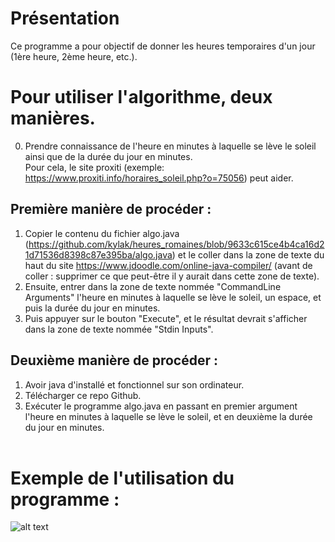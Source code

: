 # Présentation
Ce programme a pour objectif de donner les heures temporaires d'un jour (1ère heure, 2ème heure, etc.).

# Pour utiliser l'algorithme, deux manières.

0. Prendre connaissance de l'heure en minutes à laquelle se lève le soleil ainsi que de la durée du jour en minutes.  
Pour cela, le site proxiti (exemple: https://www.proxiti.info/horaires_soleil.php?o=75056) peut aider.

## Première manière de procéder :  
1. Copier le contenu du fichier algo.java (https://github.com/kylak/heures_romaines/blob/9633c615ce4b4ca16d21d71536d8398c87e395ba/algo.java) et le coller dans la zone de texte du haut du site https://www.jdoodle.com/online-java-compiler/ (avant de coller : supprimer ce que peut-être il y aurait dans cette zone de texte).<br>
2. Ensuite, entrer dans la zone de texte nommée "CommandLine Arguments" l'heure en minutes à laquelle se lève le soleil, un espace, et puis la durée du jour en minutes.<br>
3. Puis appuyer sur le bouton "Execute", et le résultat devrait s'afficher dans la zone de texte nommée "Stdin Inputs".

## Deuxième manière de procéder :  
1. Avoir java d'installé et fonctionnel sur son ordinateur.<br>
2. Télécharger ce repo Github.<br>
3. Exécuter le programme algo.java en passant en premier argument l'heure en minutes à laquelle se lève le soleil, et en deuxième la durée du jour en minutes. <br><br>

# Exemple de l'utilisation du programme : 

![alt text](https://github.com/kylak/heures_romaines/blob/master/.img.png)
